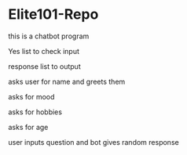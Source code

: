 # Elite101-Repo
this is a chatbot program

Yes list to check input

response list to output

asks user for name and greets them

asks for mood

asks for hobbies

asks for age

user inputs question and bot gives random response